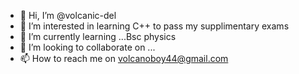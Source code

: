 - 👋 Hi, I’m @volcanic-del
- 👀 I’m interested in learning C++ to pass my supplimentary exams
- 🌱 I’m currently learning ...Bsc physics 
- 💞️ I’m looking to collaborate on ...
- 📫 How to reach me on volcanoboy44@gmail.com

<!---
volcanic-del/volcanic-del is a ✨ special ✨ repository because its `README.md` (this file) appears on your GitHub profile.
You can click the Preview link to take a look at your changes.
--->

